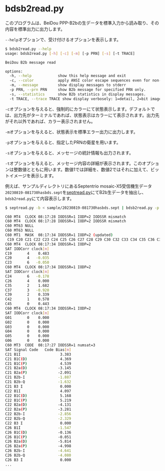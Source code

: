 # bdsb2read.py

このプログラムは、BeiDou PPP-B2bの生データを標準入力から読み取り、その内容を標準出力に出力します。

``--help``オプションで、受け付けるオプションを表示します。

```bash
$ bdsb2read.py --help
usage: bdsb2read.py [-h] [-c] [-m] [-p PRN] [-s] [-t TRACE]

BeiDou B2b message read

options:
  -h, --help            show this help message and exit
  -c, --color           apply ANSI color escape sequences even for non-terminal.
  -m, --message         show display messages to stderr
  -p PRN, --prn PRN     show B2b message for specified PRN only.
  -s, --statistics      show B2b statistics in display messages.
  -t TRACE, --trace TRACE show display verbosely: 1=detail, 2=bit image.
```

``-c``オプションを与えると、強制的にカラーにて状態表示します。デフォルトでは、出力先がターミナルであれば、状態表示はカラーにて表示されます。出力先がそれ以外であれば、カラー表示されません。

``-m``オプションを与えると、状態表示を標準エラー出力に出力します。

``-p``オプションを与えると、指定したPRNの衛星を用います。

``-s``オプションを与えると、メッセージの統計情報も出力されます。

``-t``オプションを与えると、メッセージ内容の詳細が表示されます。このオプションは整数値とともに用います。数値1では詳細を、数値2ではそれに加えて、ビットイメージを表示します。

例えば、サンプルディレクトリにあるSeptentrio mosaic-X5受信機生データ``20230819-081730hasbds.sept``を[septread.py](septread.md)にてB2b生データを抽出し、``bdsb2read.py``にて内容表示します。

```bash
$ septread.py -b < sample/20230819-081730hasbds.sept | bdsb2read.py -p 60 -t 1

C60 MT4  CLOCK 08:17:28 IODSSR=1 IODP=2 IODSSR mismatch
C60 MT4  CLOCK 08:17:28 IODSSR=1 IODP=2 IODSSR mismatch
C60 MT63 NULL
C60 MT63 NULL
C60 MT1  MASK  08:17:34 IODSSR=1 IODP=2 (updated)
 C19 C20 C21 C22 C23 C24 C25 C26 C27 C28 C29 C30 C32 C33 C34 C35 C36 C37 C38 C39 C40 C41 C42 C43 C44 C45 C46 G01 G02 G03 G04 G05 G06 G07 G08 G09 G10 G11 G12 G13 G14 G15 G16 G17 G18 G19 G20 G21 G22 G23 G24 G25 G26 G27 G28 G29 G30 G31 G32
C60 MT4  CLOCK 08:17:34 IODSSR=1 IODP=2
SAT IODCorr clock[m]
C19       4    0.483
C20       4   -0.035
C23       6   -0.050
C60 MT4  CLOCK 08:17:34 IODSSR=1 IODP=2
SAT IODCorr clock[m]
C24       6   -0.178
C26       4    0.000
C35       2    1.682
C37       3   -0.920
C39       2    0.339
C42       1    0.578
C45       0    0.443
C60 MT4  CLOCK 08:17:34 IODSSR=1 IODP=2
SAT IODCorr clock[m]
G01       0    0.000
G02       0    0.000
G03       0    0.000
G04       0    0.000
G05       0    0.000
G06       0    0.000
C60 MT3  CODE  08:17:27 IODSSR=1 numsat=3
SAT Signal Code   Code Bias[m]
C21 B1I                  3.383
C21 B1C(D)               4.369
C21 B1C(P)               4.539
C21 B2a(D)              -3.145
C21 B2a(P)              -2.091
C21 B2b-I               -1.887
C21 B2b-Q               -1.632
C21 B3 I                 0.000
C22 B1I                  4.097
C22 B1C(D)               5.168
C22 B1C(P)               5.219
C22 B2a(D)              -4.131
C22 B2a(P)              -3.281
C22 B2b-I               -2.856
C22 B2b-Q               -2.329
C22 B3 I                 0.000
C26 B1I                 -1.547
C26 B1C(D)              -0.136
C26 B1C(P)              -0.051
C26 B2a(D)              -5.814
C26 B2a(P)              -4.998
C26 B2b-I               -4.641
C26 B2b-Q               -4.080
C26 B3 I                 0.000
...
```
